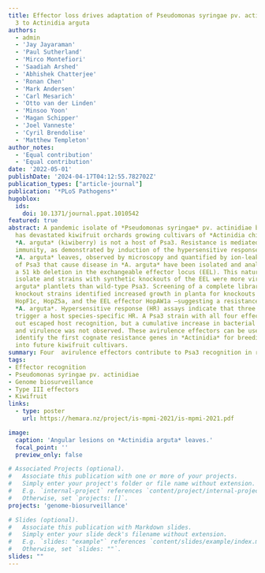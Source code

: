```yaml
---
title: Effector loss drives adaptation of Pseudomonas syringae pv. actinidiae biovar
  3 to Actinidia arguta
authors:
  - admin
  - 'Jay Jayaraman'
  - 'Paul Sutherland'
  - 'Mirco Montefiori'
  - 'Saadiah Arshed'
  - 'Abhishek Chatterjee'
  - 'Ronan Chen'
  - 'Mark Andersen'
  - 'Carl Mesarich'
  - 'Otto van der Linden'
  - 'Minsoo Yoon'
  - 'Magan Schipper'
  - 'Joel Vanneste'
  - 'Cyril Brendolise'
  - 'Matthew Templeton'
author_notes:
  - 'Equal contribution'
  - 'Equal contribution'
date: '2022-05-01'
publishDate: '2024-04-17T04:12:55.782702Z'
publication_types: ["article-journal"]
publication: '*PLoS Pathogens*'
hugoblox:
  ids:
    doi: 10.1371/journal.ppat.1010542
featured: true
abstract: A pandemic isolate of *Pseudomonas syringae* pv. actinidiae biovar 3 (Psa3)
  has devastated kiwifruit orchards growing cultivars of *Actinidia chinensis*. In contrast,
  *A. arguta* (kiwiberry) is not a host of Psa3. Resistance is mediated via effector-triggered
  immunity, as demonstrated by induction of the hypersensitive response in infected
  *A. arguta* leaves, observed by microscopy and quantified by ion-leakage assays. Isolates
  of Psa3 that cause disease in *A. arguta* have been isolated and analyzed, revealing
  a 51 kb deletion in the exchangeable effector locus (EEL). This natural EEL-mutant
  isolate and strains with synthetic knockouts of the EEL were more virulent in *A.
  arguta* plantlets than wild-type Psa3. Screening of a complete library of Psa3 effector
  knockout strains identified increased growth in planta for knockouts of four effectors–AvrRpm1a,
  HopF1c, HopZ5a, and the EEL effector HopAW1a –suggesting a resistance response in
  *A. arguta*. Hypersensitive response (HR) assays indicate that three of these effectors
  trigger a host species-specific HR. A Psa3 strain with all four effectors knocked
  out escaped host recognition, but a cumulative increase in bacterial pathogenicity
  and virulence was not observed. These avirulence effectors can be used in turn to
  identify the first cognate resistance genes in *Actinidia* for breeding durable resistance
  into future kiwifruit cultivars.
summary: Four  avirulence effectors contribute to Psa3 recognition in resistant kiwiberry, identified through genome biosurveillance and effector knockout screening.
tags:
- Effector recognition
- Pseudomonas syringae pv. actinidiae
- Genome biosurveillance
- Type III effectors
- Kiwifruit
links:
  - type: poster
    url: https://hemara.nz/project/is-mpmi-2021/is-mpmi-2021.pdf

image:
  caption: 'Angular lesions on *Actinidia arguta* leaves.'
  focal_point: ''
  preview_only: false

# Associated Projects (optional).
#   Associate this publication with one or more of your projects.
#   Simply enter your project's folder or file name without extension.
#   E.g. `internal-project` references `content/project/internal-project/index.md`.
#   Otherwise, set `projects: []`.
projects: 'genome-biosurveillance'

# Slides (optional).
#   Associate this publication with Markdown slides.
#   Simply enter your slide deck's filename without extension.
#   E.g. `slides: "example"` references `content/slides/example/index.md`.
#   Otherwise, set `slides: ""`.
slides: ""
---
```

